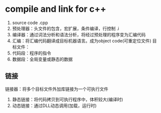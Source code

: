 # compile and link for c++
1. source code .cpp
2. 预处理器：头文件的包含，宏扩展，条件编译，行控制 .i
3. 编译器：通过词法分析和语法分析，将经过预处理的程序变为汇编代码
4. 汇编：将汇编代码翻译成目标机器语言。成为object code(可重定位文件)
目标文件：
1. 代码段：程序的指令
2. 数据段：全局变量或静态的数据


## 链接
链接器：将多个目标文件外加库链接为一个可执行文件
1. 静态链接：将代码拷贝到可执行程序中，体积较大(编译时)
2. 动态链接：通过DLL动态调用(加载，运行时)